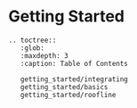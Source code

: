 # Getting Started

```eval_rst
.. toctree::
   :glob:
   :maxdepth: 3
   :caption: Table of Contents

   getting_started/integrating
   getting_started/basics
   getting_started/roofline
```
